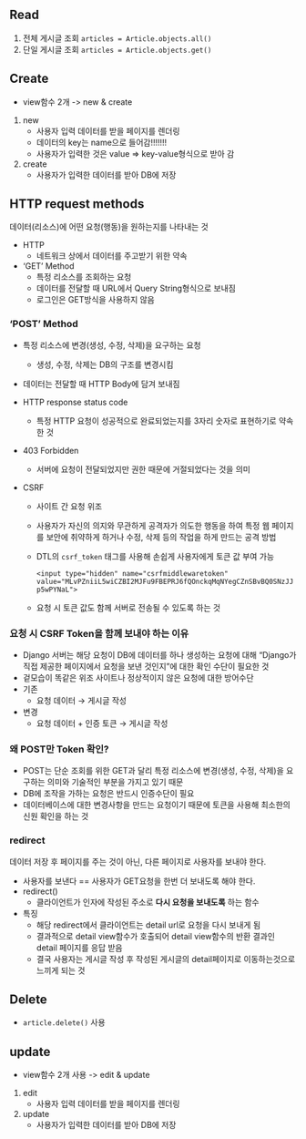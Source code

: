 ## Read

1. 전체 게시글 조회
   `articles = Article.objects.all()`
2. 단일 게시글 조회
   `articles = Article.objects.get()`

## Create

- view함수 2개 -> new & create

1. new
   - 사용자 입력 데이터를 받을 페이지를 렌더링
   - 데이터의 key는 name으로 들어감!!!!!!!
   - 사용자가 입력한 것은 value ⇒ key-value형식으로 받아 감
2. create
   - 사용자가 입력한 데이터를 받아 DB에 저장

## HTTP request methods

데이터(리소스)에 어떤 요청(행동)을 원하는지를 나타내는 것

- HTTP
  - 네트워크 상에서 데이터를 주고받기 위한 약속
- ‘GET’ Method
  - 특정 리소스를 조회하는 요청
  - 데이터를 전달할 때 URL에서 Query String형식으로 보내짐
  - 로그인은 GET방식을 사용하지 않음

### ‘POST’ Method

- 특정 리소스에 변경(생성, 수정, 삭제)을 요구하는 요청
  - 생성, 수정, 삭제는 DB의 구조를 변경시킴
- 데이터는 전달할 때 HTTP Body에 담겨 보내짐
- HTTP response status code
  - 특정 HTTP 요청이 성공적으로 완료되었는지를 3자리 숫자로 표현하기로 약속한 것
- 403 Forbidden
  - 서버에 요청이 전달되었지만 권한 때문에 거절되었다는 것을 의미
- CSRF

  - 사이트 간 요청 위조
  - 사용자가 자신의 의지와 무관하게 공격자가 의도한 행동을 하여 특정 웹 페이지를 보안에 취약하게 하거나 수정, 삭제 등의 작업을 하게 만드는 공격 방법
  - DTL의 `csrf_token` 태그를 사용해 손쉽게 사용자에게 토큰 값 부여 가능

    `<input type="hidden" name="csrfmiddlewaretoken" value="MLvPZniiL5wiCZBI2MJFu9FBEPRJ6fQOnckqMqNYegCZnSBvBQ0SNzJJp5wPYNaL">`

  - 요청 시 토큰 값도 함께 서버로 전송될 수 있도록 하는 것

### 요청 시 CSRF Token을 함께 보내야 하는 이유

- Django 서버는 해당 요청이 DB에 데이터를 하나 생성하는 요청에 대해 “Django가 직접 제공한 페이지에서 요청을 보낸 것인지”에 대한 확인 수단이 필요한 것
- 겉모습이 똑같은 위조 사이트나 정상적이지 않은 요청에 대한 방어수단
- 기존
  - 요청 데이터 → 게시글 작성
- 변경
  - 요청 데이터 + 인증 토큰 → 게시글 작성

### 왜 POST만 Token 확인?

- POST는 단순 조회를 위한 GET과 달리 특정 리소스에 변경(생성, 수정, 삭제)을 요구하는 의미와 기술적인 부분을 가지고 있기 때문
- DB에 조작을 가하는 요청은 반드시 인증수단이 필요
- 데이터베이스에 대한 변경사항을 만드는 요청이기 때문에 토큰을 사용해 최소한의 신원 확인을 하는 것

### redirect

데이터 저장 후 페이지를 주는 것이 아닌, 다른 페이지로 사용자를 보내야 한다.

- 사용자를 보낸다 == 사용자가 GET요청을 한번 더 보내도록 해야 한다.
- redirect()
  - 클라이언트가 인자에 작성된 주소로 **다시 요청을 보내도록** 하는 함수
- 특징
  - 해당 redirect에서 클라이언트는 detail url로 요청을 다시 보내게 됨
  - 결과적으로 detail view함수가 호출되어 detail view함수의 반환 결과인 detail 페이지를 응답 받음
  - 결국 사용자는 게시글 작성 후 작성된 게시글의 detail페이지로 이동하는것으로 느끼게 되는 것

## Delete

- `article.delete()` 사용

## update

- view함수 2개 사용 -> edit & update

1. edit
   - 사용자 입력 데이터를 받을 페이지를 렌더링
2. update
   - 사용자가 입력한 데이터를 받아 DB에 저장
